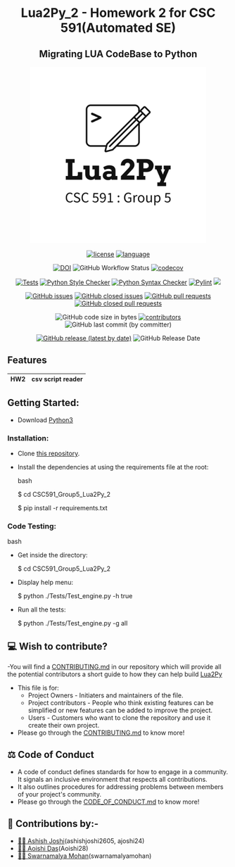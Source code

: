 
<div align="center"> 
  
# Lua2Py_2 - Homework 2 for CSC 591(Automated SE)
  
</div>

<div align="center"> 
  
## Migrating LUA CodeBase to Python

<p align="center">
  <img width="400" height="400" src="https://github.com/ashishjoshi2605/CSC591_Group5_Lua2Py_2/blob/main/etc/img/logo.png">
</p>

[![license](https://img.shields.io/github/license/ashishjoshi2605/CSC591_Group5_Lua2Py_2?style=plastic)](https://github.com/ashishjoshi260/CSC591_Group5_Lua2Py_2/blob/main/LICENSE.md)
[![language](https://img.shields.io/github/languages/top/ashishjoshi2605/CSC591_Group5_Lua2Py_2)](https://github.com/ashishjoshi2605/CSC591_Group5_Lua2Py_2/search?l=python)<br/>
  
[![DOI](https://zenodo.org/badge/592043798.svg)](https://zenodo.org/badge/latestdoi/592043798)
![GitHub Workflow Status](https://img.shields.io/github/actions/workflow/status/ashishjoshi2605/CSC591_Group5_Lua2Py_2/test.yml)
 [![codecov](https://codecov.io/gh/ashishjoshi2605/CSC591_Group5_Lua2Py_2/branch/main/graph/badge.svg?token=YA3J2DNS04)](https://codecov.io/gh/ashishjoshi2605/CSC591_Group5_Lua2Py_2)


[![Tests](https://github.com/ashishjoshi2605/CSC591_Group5_Lua2Py_2/actions/workflows/test.yml/badge.svg)](https://github.com/ashishjoshi2605/CSC591_Group5_Lua2Py_2/actions/workflows/test.yml)
[![Python Style Checker](https://github.com/ashishjoshi2605/CSC591_Group5_Lua2Py_2/actions/workflows/python_style_checker.yml/badge.svg)](https://github.com/ashishjoshi2605/CSC591_Group5_Lua2Py_2/actions/workflows/python_style_checker.yml)
[![Python Syntax Checker](https://github.com/ashishjoshi2605/CSC591_Group5_Lua2Py_2/actions/workflows/python_syntax_checker.yml/badge.svg)](https://github.com/ashishjoshi2605/CSC591_Group5_Lua2Py_2/actions/workflows/python_syntax_checker.yml)
[![Pylint](https://github.com/ashishjoshi2605/CSC591_Group5_Lua2Py_2/actions/workflows/pylint.yml/badge.svg)](https://github.com/ashishjoshi2605/CSC591_Group5_Lua2Py_2/actions/workflows/pylint.yml)
![](https://img.shields.io/github/repo-size/ashishjoshi2605/CSC591_Group5_Lua2Py_2?style=plastic)</br>


[![GitHub issues](https://img.shields.io/github/issues-raw/ashishjoshi2605/CSC591_Group5_Lua2Py_2?style=plastic)](https://github.com/ashishjoshi2605/CSC591_Group5_Lua2Py_2/issues)
[![GitHub closed issues](https://img.shields.io/github/issues-closed-raw/ashishjoshi2605/CSC591_Group5_Lua2Py_2?style=plastic)](https://github.com/ashishjoshi2605/CSC591_Group5_Lua2Py_2/issues?q=is%3Aissue+is%3Aclosed)
[![GitHub pull requests](https://img.shields.io/github/issues-pr-raw/ashishjoshi2605/CSC591_Group5_Lua2Py_2?style=plastic)](https://github.com/ashishjoshi2605/CSC591_Group5_Lua2Py_2/pulls)
[![GitHub closed pull requests](https://img.shields.io/github/issues-pr-closed-raw/ashishjoshi2605/CSC591_Group5_Lua2Py_2?style=plastic)](https://github.com/ashishjoshi2605/CSC591_Group5_Lua2Py_2/pulls?q=is%3Apr+is%3Aclosed)<br/>

![GitHub code size in bytes](https://img.shields.io/github/languages/code-size/ashishjoshi2605/CSC591_Group5_Lua2Py_2?style=plastic)
[![contributors](https://img.shields.io/github/contributors/ashishjoshi2605/CSC591_Group5_Lua2Py_2)](https://github.com/ashishjoshi2605/CSC591_Group5_Lua2Py_2/graphs/contributors?style=plastic)
![GitHub last commit (by committer)](https://img.shields.io/github/last-commit/ashishjoshi2605/CSC591_Group5_Lua2Py_2?style=plastic)<br/>

[![GitHub release (latest by date)](https://img.shields.io/github/v/release/ashishjoshi2605/CSC591_Group5_Lua2Py_2)](https://github.com/ashishjoshi2605/CSC591_Group5_Lua2Py_2/releases/tag/v1.0.0)
![GitHub Release Date](https://img.shields.io/github/release-date/ashishjoshi2605/CSC591_Group5_Lua2Py_2?style=plastic)<br/>
</div>

##  Features
|HW2|csv script reader|
| ------------- |:-------------:|

## Getting Started:

- Download [Python3](https://www.python.org/downloads/) 

### Installation:
    
   

  - Clone [this repository](https://github.com/ashishjoshi2605/CSC591_Group5_Lua2Py_2).

  - Install the dependencies at using the requirements file at the root:
    
    bash
    
    $ cd CSC591_Group5_Lua2Py_2
    
    $ pip install -r requirements.txt
    

### Code Testing:
  bash     
  - Get inside the directory:
        
    $ cd CSC591_Group5_Lua2Py_2
    
  - Display help menu: 
  
    $ python ./Tests/Test_engine.py -h true
    
  - Run all the tests:
  
    $ python ./Tests/Test_engine.py -g all
    


## 💻 Wish to contribute?
-You will find a [CONTRIBUTING.md](https://github.com/ashishjoshi2605/CSC591_Group5_Lua2Py_2/blob/main/CONTRIBUTING.md) in our repository which will provide all the potential contributors a short guide to how they can help build [Lua2Py](https://github.com/ashishjoshi2605/CSC591_Group5_Lua2Py_2)
- This file is for:
  - Project Owners - Initiaters and maintainers of the file.
  - Project contributors - People who think existing features can be simplified or new features can be added to improve the project.
  - Users - Customers who want to clone the repository and use it create their own project.
- Please go through the [CONTRIBUTING.md](https://github.com/ashishjoshi2605/CSC591_Group5_Lua2Py_2/blob/main/CONTRIBUTING.md) to know more!

## ⚖️ Code of Conduct
- A code of conduct defines standards for how to engage in a community. It signals an inclusive environment that respects all contributions. 
- It also outlines procedures for addressing problems between members of your project's community.
- Please go through the [CODE_OF_CONDUCT.md](https://github.com/ashishjoshi2605/CSC591_Group5_Lua2Py_2/blob/main/CODE_OF_CONDUCT.md) to know more!




## 🤝 Contributions by:-
- [👨‍💻 Ashish Joshi](https://github.com/ashishjoshi2605)(ashishjoshi2605, ajoshi24)
- [👩‍💻 Aoishi Das](https://github.com/Aoishi28)(Aoishi28)
- [👩‍💻 Swarnamalya Mohan](https://github.com/swarnamalyamohan)(swarnamalyamohan)
